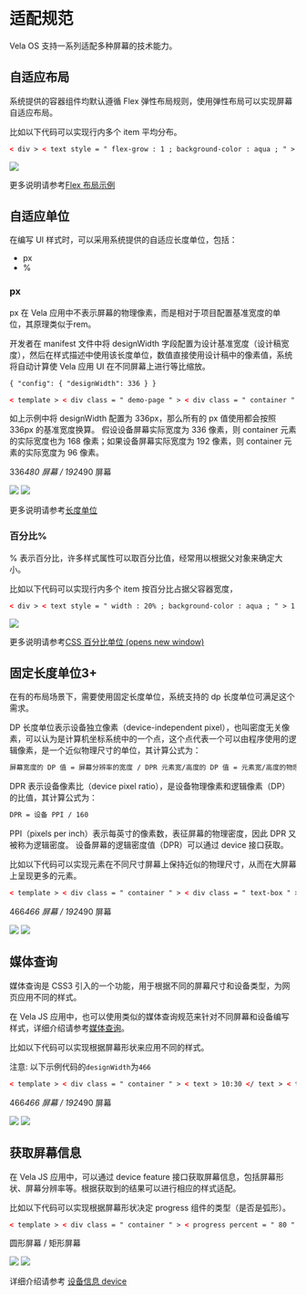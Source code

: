<!-- 源地址: https://iot.mi.com/vela/quickapp/zh/guide/multi-screens/specs.html -->

# 适配规范

Vela OS 支持一系列适配多种屏幕的技术能力。

## 自适应布局

系统提供的容器组件均默认遵循 Flex 弹性布局规则，使用弹性布局可以实现屏幕自适应布局。

比如以下代码可以实现行内多个 item 平均分布。
```html
< div > < text style = " flex-grow : 1 ; background-color : aqua ; " > 1 </ text > < text style = " flex-grow : 1 ; background-color : yellow ; " > 2 </ text > < text style = " flex-grow : 1 ; background-color : red ; " > 3 </ text > </ div >
```

![](../../images/flex-items.png)

更多说明请参考[Flex 布局示例](</vela/quickapp/zh/guide/framework/style/page-style-and-layout.html#flex-布局示例>)

## 自适应单位

在编写 UI 样式时，可以采用系统提供的自适应长度单位，包括：

  * px
  * %

### px

px 在 Vela 应用中不表示屏幕的物理像素，而是相对于项目配置基准宽度的单位，其原理类似于rem。

开发者在 manifest 文件中将 designWidth 字段配置为设计基准宽度（设计稿宽度），然后在样式描述中使用该长度单位，数值直接使用设计稿中的像素值，系统将自动计算使 Vela 应用 UI 在不同屏幕上进行等比缩放。
```html
{ "config": { "designWidth": 336 } }
```

```html
< template > < div class = " demo-page " > < div class = " container " > </ div > </ div > </ template > < style > .demo-page { justify-content : center ; align-items : center ; } .container { width : 168px ; height : 168px ; background-color : aquamarine ; } </ style >
```

如上示例中将 designWidth 配置为 336px，那么所有的 px 值使用都会按照 336px 的基准宽度换算。 假设设备屏幕实际宽度为 336 像素，则 container 元素的实际宽度也为 168 像素；如果设备屏幕实际宽度为 192 像素，则 container 元素的实际宽度为 96 像素。

336*480 屏幕 / 192*490 屏幕

![](../../images/px-demo2.png) ![](../../images/px-demo1.png)

更多说明请参考[长度单位](</vela/quickapp/zh/guide/framework/style/page-style-and-layout.html#长度单位>)

### 百分比%

% 表示百分比，许多样式属性可以取百分比值，经常用以根据父对象来确定大小。

比如以下代码可以实现行内多个 item 按百分比占据父容器宽度，
```html
< div > < text style = " width : 20% ; background-color : aqua ; " > 1 </ text > < text style = " width : 40% ; background-color : yellow ; " > 2 </ text > < text style = " width : 40% ; background-color : red ; " > 3 </ text > </ div >
```

![](../../images/percent.png)

更多说明请参考[CSS 百分比单位 (opens new window)](<https://developer.mozilla.org/zh-CN/docs/Web/CSS/percentage>)

## 固定长度单位3+

在有的布局场景下，需要使用固定长度单位，系统支持的 dp 长度单位可满足这个需求。

DP 长度单位表示设备独立像素（device-independent pixel），也叫密度无关像素，可以认为是计算机坐标系统中的一个点，这个点代表一个可以由程序使用的逻辑像素，是一个近似物理尺寸的单位，其计算公式为：
```html
屏幕宽度的 DP 值 = 屏幕分辨率的宽度 / DPR 元素宽/高度的 DP 值 = 元素宽/高度的物理像素数 / DPR
```

DPR 表示设备像素比（device pixel ratio），是设备物理像素和逻辑像素（DP）的比值，其计算公式为：
```html
DPR = 设备 PPI / 160
```

PPI（pixels per inch）表示每英寸的像素数，表征屏幕的物理密度，因此 DPR 又被称为逻辑密度。 设备屏幕的逻辑密度值（DPR）可以通过 device 接口获取。

比如以下代码可以实现元素在不同尺寸屏幕上保持近似的物理尺寸，从而在大屏幕上呈现更多的元素。
```html
< template > < div class = " container " > < div class = " text-box " > < text style = " background-color : aquamarine ; " > A </ text > < text style = " background-color : #ff0000 ; " > B </ text > < text style = " background-color : #00ff00 ; " > C </ text > < text style = " background-color : #0000ff ; " > D </ text > </ div > </ div > </ template > < style > .container { justify-content : center ; align-items : center ; } .text-box { justify-content : center ; flex-wrap : wrap ; } text { width : 116dp ; height : 30dp ; font-size : 15dp ; text-align : center ; } </ style >
```

466*466 屏幕 / 192*490 屏幕

![](../../images/dp-demo1.png) ![](../../images/dp-demo2.png)

## 媒体查询

媒体查询是 CSS3 引入的一个功能，用于根据不同的屏幕尺寸和设备类型，为网页应用不同的样式。

在 Vela JS 应用中，也可以使用类似的媒体查询规范来针对不同屏幕和设备编写样式，详细介绍请参考[媒体查询](</vela/quickapp/zh/guide/framework/style/media-query.html>)。

比如以下代码可以实现根据屏幕形状来应用不同的样式。

注意: 以下示例代码的`designWidth`为`466`
```html
< template > < div class = " container " > < text > 10:30 </ text > < text > 我的待办 </ text > </ div > </ template > < style > /* 当屏幕为圆形屏幕时 */ @media screen and (shape : circle) { .container { padding-left : 80px ; padding-right : 80px ; padding-top : 40px ; flex-direction : row ; align-items : flex-start ; justify-content : space-between ; } text { font-size : 40px ; } } /* 当屏幕为胶囊形屏幕时 */ @media screen and (shape : pill-shaped) { .container { padding-top : 50px ; flex-direction : column ; align-items : center ; } text { margin-top : 10px ; } } </ style >
```

466*466 屏幕 / 192*490 屏幕

![](../../images/mediaquery-demo2.png) ![](../../images/mediaquery-demo1.png)

## 获取屏幕信息

在 Vela JS 应用中，可以通过 device feature 接口获取屏幕信息，包括屏幕形状、屏幕分辨率等。根据获取到的结果可以进行相应的样式适配。

比如以下代码可以实现根据屏幕形状决定 progress 组件的类型（是否是弧形）。
```html
< template > < div class = " container " > < progress percent = " 80 " type = " {{progressType}} " > </ progress > </ div > </ template > < script > import device from '@system.device' export default { data : { progressType : "horizontal" } , onInit () { const that = this device.getInfo ({ success : function (ret) { that.progressType = ret.screenShape === "circle" ? "arc" : "horizontal" } }) } } </ script > < style > .container { padding : 20px ; } </ style >
```

圆形屏幕 / 矩形屏幕

![](../../images/shape-circle.png) ![](../../images/shape-rect.png)

详细介绍请参考 [设备信息 device](</vela/quickapp/zh/features/basic/device.html>)

